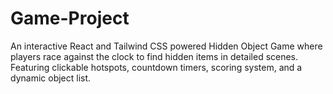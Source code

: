 # Game-Project
An interactive React and Tailwind CSS powered Hidden Object Game where players race against the clock to find hidden items in detailed scenes. Featuring clickable hotspots, countdown timers, scoring system, and a dynamic object list.
